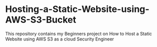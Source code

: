 # Hosting-a-Static-Website-using-AWS-S3-Bucket
This repository contains my Beginners project on How to Host a Static Website using AWS S3 as a cloud Security Engineer
